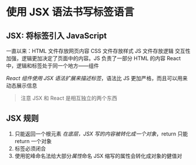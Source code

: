 # 使用 JSX 语法书写标签语言

## JSX: 将标签引入 JavaScript

一直以来：HTML 文件存放网页内容 CSS 文件存放样式 JS 文件存放逻辑
交互性加强，逻辑更加决定了页面中的内容。JS 负责了一部分 HTML 的内容
React 中，逻辑和标签处于同一个地方——组件

_React 组件使用 JSX 语法扩展来描述标签_，语法比 JS 更加严格，而且可以用来动态展示信息

> 注意 JSX 和 React 是相互独立的两个东西

## JSX 规则

1. 只能返回一个根元素
   _在底层，JSX 写的内容被转化成一个对象_，return 只能 return 一个对象
2. 标签必须闭合
3. 使用驼峰命名法给大部分*属性*命名
   JSX 缩写的属性会转化成对象的健值对
